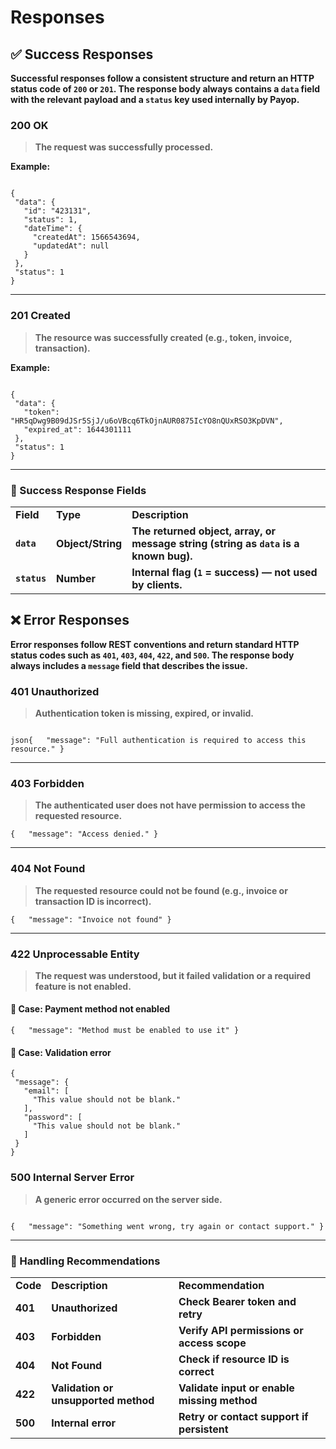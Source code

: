 # Responses  

## **✅ Success Responses**

**Successful responses follow a consistent structure and return an HTTP status code of <code>200</code> or <code>201</code>. The response body always contains a <code>data</code> field with the relevant payload and a <code>status</code> key used internally by Payop.**


### **200 OK**

> **The request was successfully processed.**

**Example:**


```shell

{
 "data": {
   "id": "423131",
   "status": 1,
   "dateTime": {
     "createdAt": 1566543694,
     "updatedAt": null
   }
 },
 "status": 1
}

```


** **


### **201 Created**
> **The resource was successfully created (e.g., token, invoice, transaction).**


**Example:**


```shell

{
 "data": {
   "token": "HR5qDwg9B09dJSr5SjJ/u6oVBcq6TkOjnAUR0875IcYO8nQUxRSO3KpDVN",
   "expired_at": 1644301111
 },
 "status": 1
}

```


** **


### **🔑 Success Response Fields**


<table>
  <tr>
   <td><strong>Field</strong>
   </td>
   <td><strong>Type</strong>
   </td>
   <td><strong>Description</strong>
   </td>
  </tr>
  <tr>
   <td><strong><code>data</code></strong>
   </td>
   <td><strong>Object/String</strong>
   </td>
   <td><strong>The returned object, array, or message string (string as <code>data</code> is a known bug).</strong>
   </td>
  </tr>
  <tr>
   <td><strong><code>status</code></strong>
   </td>
   <td><strong>Number</strong>
   </td>
   <td><strong>Internal flag (<code>1</code> = success) — not used by clients.</strong>
   </td>
  </tr>
</table>



## **❌ Error Responses**

**Error responses follow REST conventions and return standard HTTP status codes such as <code>401</code>, <code>403</code>, <code>404</code>, <code>422</code>, and <code>500</code>. The response body always includes a <code>message</code> field that describes the issue.**


### **401 Unauthorized**


> **Authentication token is missing, expired, or invalid.**


```shell

json{   "message": "Full authentication is required to access this resource." }

```


** **


### **403 Forbidden**


> **The authenticated user does not have permission to access the requested resource.**


```shell
{   "message": "Access denied." }
```


** **


### **404 Not Found**


> **The requested resource could not be found (e.g., invoice or transaction ID is incorrect).**


```shell
{   "message": "Invoice not found" }
```


** **


### **422 Unprocessable Entity**


>  **The request was understood, but it failed validation or a required feature is not enabled.**


#### **🔸 Case: Payment method not enabled**


```shell
{   "message": "Method must be enabled to use it" }
```



#### **🔸 Case: Validation error**


```shell
{
 "message": {
   "email": [
     "This value should not be blank."
   ],
   "password": [
     "This value should not be blank."
   ]
 }
}

```



### **500 Internal Server Error**


> **A generic error occurred on the server side.**


```shell

{   "message": "Something went wrong, try again or contact support." }

```


** **


### **📝 Handling Recommendations**


<table>
  <tr>
   <td><strong>Code</strong>
   </td>
   <td><strong>Description</strong>
   </td>
   <td><strong>Recommendation</strong>
   </td>
  </tr>
  <tr>
   <td><strong>401</strong>
   </td>
   <td><strong>Unauthorized</strong>
   </td>
   <td><strong>Check Bearer token and retry</strong>
   </td>
  </tr>
  <tr>
   <td><strong>403</strong>
   </td>
   <td><strong>Forbidden</strong>
   </td>
   <td><strong>Verify API permissions or access scope</strong>
   </td>
  </tr>
  <tr>
   <td><strong>404</strong>
   </td>
   <td><strong>Not Found</strong>
   </td>
   <td><strong>Check if resource ID is correct</strong>
   </td>
  </tr>
  <tr>
   <td><strong>422</strong>
   </td>
   <td><strong>Validation or unsupported method</strong>
   </td>
   <td><strong>Validate input or enable missing method</strong>
   </td>
  </tr>
  <tr>
   <td><strong>500</strong>
   </td>
   <td><strong>Internal error</strong>
   </td>
   <td><strong>Retry or contact support if persistent</strong>
   </td>
  </tr>
</table>
